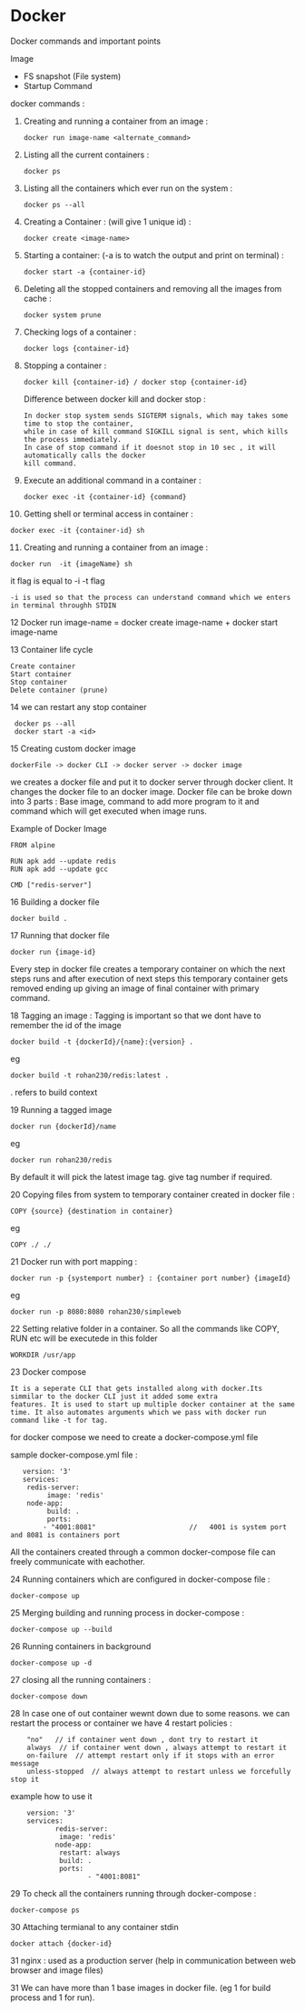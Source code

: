 # Docker
Docker commands and important points


Image 
 - FS snapshot (File system)
 - Startup Command


docker commands :
 1. Creating and running a container from an image :
 		
		docker run image-name <alternate_command>

 2. Listing all the current containers : 
 
		docker ps
 3. Listing all the containers which ever run on the system : 
 
		docker ps --all
 4. Creating a Container : (will give 1 unique id) : 
		
		docker create <image-name>
 5. Starting a container: (-a is to watch the output and print on terminal) : 
 
		docker start -a {container-id}
 6. Deleting all the stopped containers and removing all the images from cache : 
		
		docker system prune
 7. Checking logs of a container : 
 
		docker logs {container-id}
 8. Stopping a container : 
 
		docker kill {container-id} / docker stop {container-id}
	
	Difference between docker kill and docker stop :
	
		In docker stop system sends SIGTERM signals, which may takes some time to stop the container,
		while in case of kill command SIGKILL signal is sent, which kills the process immediately.
		In case of stop command if it doesnot stop in 10 sec , it will automatically calls the docker 
		kill command.
	
 9. Execute an additional command in a container : 
 
		docker exec -it {container-id} {command}
		
 10. Getting shell or terminal access in container : 
 
	docker exec -it {container-id} sh
	
 11. Creating and running a container from an image : 
 	
	docker run  -it {imageName} sh
 
 
 it flag is equal to -i -t flag 
 	
	-i is used so that the process can understand command which we enters in terminal throughh STDIN
 

12 Docker run image-name = docker create image-name + docker start image-name

13 Container life cycle
	
	Create container
	Start container
	Stop container 
	Delete container (prune)
  

14 we can restart any stop container
	 
	 docker ps --all
	 docker start -a <id>



15 Creating custom docker image

	dockerFile -> docker CLI -> docker server -> docker image
	
we creates a docker file and put it to docker server through docker client. It changes the docker file to an docker image.
Docker file can be broke down into 3 parts : Base image, command to add more program to it and command which will get executed when image runs.

Example of Docker Image
	
	FROM alpine
	
	RUN apk add --update redis
	RUN apk add --update gcc
	
	CMD ["redis-server"]

16 Building a docker file
	
	docker build .

17 Running that docker file
	
	docker run {image-id}
	
Every step in docker file creates a temporary container on which the next steps runs and after execution of next steps this
temporary container gets removed ending up giving an image of final container with primary command.


18 Tagging an image :
	Tagging is important so that we dont have to remember the id of the image
	
	
	docker build -t {dockerId}/{name}:{version} .
	
eg
	
	docker build -t rohan230/redis:latest .
	
. refers to build context

19 Running a tagged image

	docker run {dockerId}/name

eg
	
	docker run rohan230/redis
	
By default it will pick the latest image tag. give tag number if required.


20 Copying files from system to temporary container created in docker file :

	COPY {source} {destination in container}
	
eg
	
	COPY ./ ./
	

21 Docker run with port mapping  :
	
	docker run -p {systemport number} : {container port number} {imageId}
	
eg
	
	docker run -p 8080:8080 rohan230/simpleweb
	
	
22 Setting relative folder in a container. So all the commands like COPY, RUN etc will be executede in this folder

	
	WORKDIR /usr/app


23 Docker compose

	It is a seperate CLI that gets installed along with docker.Its simmilar to the docker CLI just it added some extra
	features. It is used to start up multiple docker container at the same
	time. It also automates arguments which we pass with docker run command like -t for tag.
	
 for docker compose we need to create a docker-compose.yml file
 
 sample docker-compose.yml file :
 	
	   version: '3'
	   services: 
		redis-server:
		     image: 'redis'
		node-app:
		     build: .
		     ports: 
			- "4001:8081"                       //   4001 is system port and 8081 is containers port
	
All the containers created through a common docker-compose file can freely communicate with eachother.

24 Running containers which are configured in docker-compose file :

	docker-compose up
	
	
25 Merging building and running process in docker-compose :

	
	docker-compose up --build

26 Running containers in background

	docker-compose up -d
	
27 closing all the running containers :

	docker-compose down
	
28 In case one of out container wewnt down due to some reasons. we can restart the process or container
	we have 4 restart policies :
		
		"no"   // if container went down , dont try to restart it
		always  // if container went down , always attempt to restart it
		on-failure  // attempt restart only if it stops with an error message
		unless-stopped  // always attempt to restart unless we forcefully stop it
		
example how to use it

		version: '3'
		services: 
    		   redis-server:
        		image: 'redis'
    		   node-app:
        		restart: always
        		build: .
        		ports: 
            		   - "4001:8081"

29 To check all the containers running through docker-compose :
	
	docker-compose ps
	
30 Attaching termianal to any container stdin

	docker attach {docker-id}
	
31 nginx : used as a production server (help in communication between web browser and image files)

31 We can have more than 1 base images in docker file. (eg 1 for build process and 1 for run).


